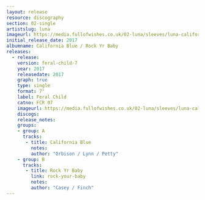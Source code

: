 ```yaml
---
layout: release
resource: discography
section: 02-single
artistslug: luna
imageurl: https://media.fullofwishes.co.uk/02-luna/sleeves/luna-california-blue-rock-yr-baby-front.jpg
initial_release_date: 2017
albumname: California Blue / Rock Yr Baby
releases:
  - release:
    version: feral-child-7
    year: 2017
    releasedate: 2017
    graph: true
    type: single
    format: 7"
    label: Feral Child
    catno: FCR 07
    imageurl: https://media.fullofwishes.co.uk/02-luna/sleeves/luna-california-blue-rock-yr-baby-front.jpg
    discogs:
    release_notes:
    groups:
    - group: A
      tracks:
       - title: California Blue
         notes:
         author: "Orbison / Lynn / Petty"
    - group: B
      tracks:
       - title: Rock Yr Baby
         link: rock-your-baby
         notes:
         author: "Casey / Finch"
---
```

